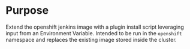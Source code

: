 # Purpose
Extend the openshift jenkins image with a plugin install script leveraging 
input from an Environment Variable. Intended to be run in the `openshift` 
namespace and replaces the existing image stored inside the cluster. 

